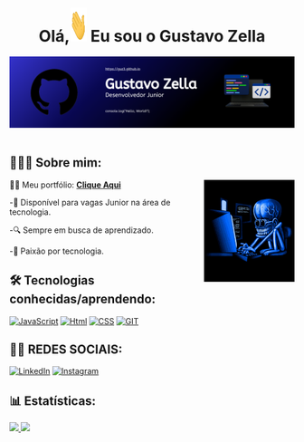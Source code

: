 <h1 align="center">Olá,<img src="https://raw.githubusercontent.com/ABSphreak/ABSphreak/master/gifs/Hi.gif" width="30px" height="60px"> Eu sou o Gustavo Zella</h1>

<div align="center">
  <img src ="./BannerGit.png" />
  
</div>

 <br/>

## 👨🏻‍💻 Sobre mim:

<img  src="./Macacodando.gif" height="180px" align="right" />

🙋‍♂️ Meu portfólio: **[Clique Aqui](https://guz3.github.io)**

-👾 Disponível para vagas Junior na área de tecnologia.

-🔍 Sempre em busca de aprendizado.

-🤩 Paixão por tecnologia.

## 🛠️ Tecnologias conhecidas/aprendendo:

<p>

[![JavaScript](https://skillicons.dev/icons?i=js)](https://www.youtube.com/watch?v=Ptbk2af68e8&list=PLeuwJul7tRBfsm7sxnR5_7wG3KvaQ6oOt)
[![Html](https://skillicons.dev/icons?i=html)](https://www.youtube.com/watch?v=Ejkb_YpuHWs&list=PLHz_AreHm4dkZ9-atkcmcBaMZdmLHft8n)
[![CSS](https://skillicons.dev/icons?i=css)](https://www.youtube.com/watch?v=vPNIAJ9B4hg&list=PLHz_AreHm4dlUpEXkY1AyVLQGcpSgVF8s)
[![GIT](https://skillicons.dev/icons?i=git)](https://www.youtube.com/watch?v=xEKo29OWILE)
<!--[![Python](https://skillicons.dev/icons?i=py)](https://www.youtube.com/watch?v=Mp0vhMDI7fA&list=PLvE-ZAFRgX8hnECDn1v9HNTI71veL3oW0&index=3)-->


</p>

## 😶‍🌫️ REDES SOCIAIS:

[![LinkedIn](https://skillicons.dev/icons?i=linkedin&theme=light)](https://www.linkedin.com/in/gustavo-zella-6a4aaa2b0/)
[![Instagram](https://skillicons.dev/icons?i=instagram&theme=light)](https://www.instagram.com/gustavozella21?igsh=MXV0cjU4dzh0eXV2dA==)

</p>

## 📊 Estatísticas:

<div align="left">
     <a href="https://github.com/GUZ3">
  <img height="160em" src="https://github-readme-stats.vercel.app/api?username=GUZ3&show_icons=true&theme=dark&include_all_commits=true&count_private=true">
  <img height="160em" src="https://github-readme-stats.vercel.app/api/top-langs/?username=GUZ3&layout=compact&theme=dark">
  </div>
</div>
